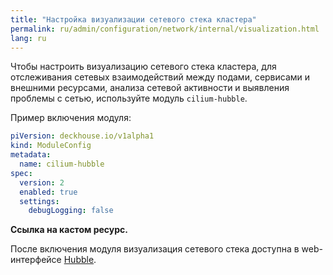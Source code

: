 ```yaml
---
title: "Настройка визуализации сетевого стека кластера"
permalink: ru/admin/configuration/network/internal/visualization.html
lang: ru
---
```


Чтобы настроить визуализацию сетевого стека кластера, для отслеживания сетевых взаимодействий между подами, сервисами и внешними ресурсами, анализа сетевой активности и выявления проблемы с сетью, используйте модуль `cilium-hubble`.

Пример включения модуля:

```yaml
piVersion: deckhouse.io/v1alpha1
kind: ModuleConfig
metadata:
  name: cilium-hubble
spec:
  version: 2
  enabled: true
  settings:
    debugLogging: false
```

**Ссылка на кастом ресурс.**

После включения модуля визуализация сетевого стека доступна в web-интерфейсе [Hubble](../../user/hubble.html).
